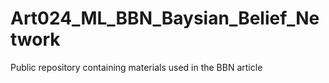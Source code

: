 # Art024_ML_BBN_Baysian_Belief_Network
Public repository containing materials used in the BBN article
